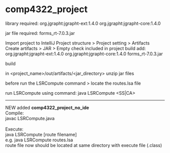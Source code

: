 # comp4322_project

library required:
org.jgrapht:jgrapht-ext:1.4.0
org.jgrapht:jgrapht-core:1.4.0

jar file required:
forms_rt-7.0.3.jar

Import project to IntelliJ
Project structure > Project setting > Artifacts
Create artifacts > JAR > Empty
check included in project build
add:
org.jgrapht:jgrapht-ext:1.4.0
org.jgrapht:jgrapht-core:1.4.0
forms_rt-7.0.3.jar

build

in <project_name>/out/artifacts/<jar_directory>
unzip jar files

before run the LSRCompute command > locate the routes.lsa file

run LSRCompute using command:
java LSRCompute <route filename> <start node> <SS|CA>
  
------
  
NEW added <b>comp4322_project_no_ide</b>\
Compile:\
javac LSRCompute.java\
\
Execute:\
java LSRCompute [route filename] \
e.g. java LSRCompute routes.lsa
\
route file now should be located at same directory with execute file (.class)
